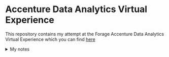 # Accenture Data Analytics Virtual Experience
This repository contains my attempt at the Forage Accenture Data Analytics Virtual Experience which you can find [here](https://www.theforage.com/virtual-internships/hzmoNKtzvAzXsEqx8?ref=RiQGb5822vPSKB9bg)







<details>
<summary>My notes</summary>
<p>Virtual enviroment:</p>
<ul>
  <li>To create: python -m venv <name_env></li>
  <li>To activate: source <name_env>/bin/activate</li>
</ul>


Project requirements

-- Pandas: pip install pandas

</details>
